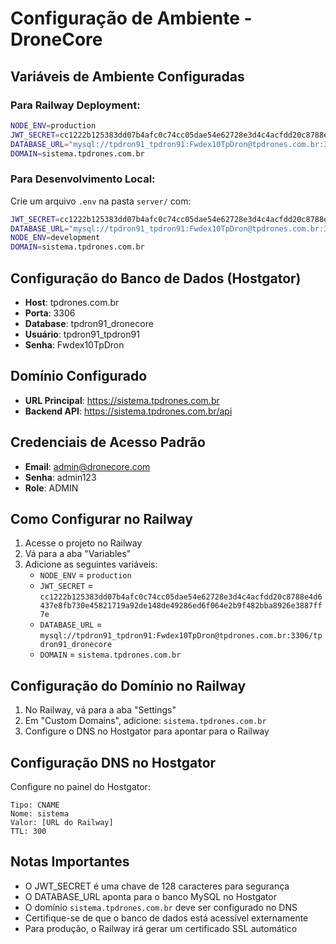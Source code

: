 # Configuração de Ambiente - DroneCore

## Variáveis de Ambiente Configuradas

### Para Railway Deployment:

```bash
NODE_ENV=production
JWT_SECRET=cc1222b125383dd07b4afc0c74cc05dae54e62728e3d4c4acfdd20c8788e4d6437e8fb730e45821719a92de148de49286ed6f064e2b9f482bba8926e3887ff7e
DATABASE_URL="mysql://tpdron91_tpdron91:Fwdex10TpDron@tpdrones.com.br:3306/tpdron91_dronecore"
DOMAIN=sistema.tpdrones.com.br
```

### Para Desenvolvimento Local:

Crie um arquivo `.env` na pasta `server/` com:

```bash
JWT_SECRET=cc1222b125383dd07b4afc0c74cc05dae54e62728e3d4c4acfdd20c8788e4d6437e8fb730e45821719a92de148de49286ed6f064e2b9f482bba8926e3887ff7e
DATABASE_URL="mysql://tpdron91_tpdron91:Fwdex10TpDron@tpdrones.com.br:3306/tpdron91_dronecore"
NODE_ENV=development
DOMAIN=sistema.tpdrones.com.br
```

## Configuração do Banco de Dados (Hostgator)

- **Host**: tpdrones.com.br
- **Porta**: 3306
- **Database**: tpdron91_dronecore
- **Usuário**: tpdron91_tpdron91
- **Senha**: Fwdex10TpDron

## Domínio Configurado

- **URL Principal**: https://sistema.tpdrones.com.br
- **Backend API**: https://sistema.tpdrones.com.br/api

## Credenciais de Acesso Padrão

- **Email**: admin@dronecore.com
- **Senha**: admin123
- **Role**: ADMIN

## Como Configurar no Railway

1. Acesse o projeto no Railway
2. Vá para a aba "Variables"
3. Adicione as seguintes variáveis:
   - `NODE_ENV` = `production`
   - `JWT_SECRET` = `cc1222b125383dd07b4afc0c74cc05dae54e62728e3d4c4acfdd20c8788e4d6437e8fb730e45821719a92de148de49286ed6f064e2b9f482bba8926e3887ff7e`
   - `DATABASE_URL` = `mysql://tpdron91_tpdron91:Fwdex10TpDron@tpdrones.com.br:3306/tpdron91_dronecore`
   - `DOMAIN` = `sistema.tpdrones.com.br`

## Configuração do Domínio no Railway

1. No Railway, vá para a aba "Settings"
2. Em "Custom Domains", adicione: `sistema.tpdrones.com.br`
3. Configure o DNS no Hostgator para apontar para o Railway

## Configuração DNS no Hostgator

Configure no painel do Hostgator:

```
Tipo: CNAME
Nome: sistema
Valor: [URL do Railway]
TTL: 300
```

## Notas Importantes

- O JWT_SECRET é uma chave de 128 caracteres para segurança
- O DATABASE_URL aponta para o banco MySQL no Hostgator
- O domínio `sistema.tpdrones.com.br` deve ser configurado no DNS
- Certifique-se de que o banco de dados está acessível externamente
- Para produção, o Railway irá gerar um certificado SSL automático 
